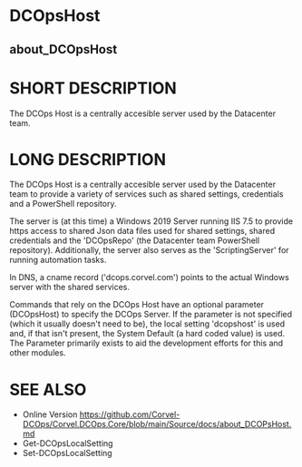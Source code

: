 ﻿# DCOpsHost
## about_DCOpsHost

# SHORT DESCRIPTION
The DCOps Host is a centrally accesible server used by the Datacenter team.

# LONG DESCRIPTION
The DCOps Host is a centrally accesible server used by the Datacenter team 
to provide a variety of services such as shared settings, credentials and a 
PowerShell repository. 

The server is (at this time) a Windows 2019 Server running IIS 7.5 to provide
https access to shared Json data files used for shared settings, shared credentials
and the 'DCOpsRepo' (the Datacenter team PowerShell repository). Additionally, the 
server also serves as the 'ScriptingServer' for running automation tasks.

In DNS, a cname record ('dcops.corvel.com') points to the actual Windows server with the 
shared services. 

Commands that rely on the DCOps Host have an optional parameter (DCOpsHost) to specify
the DCOps Server. If the parameter is not specified (which it usually doesn't need to be),
the local setting 'dcopshost' is used and, if that isn't present, the System Default 
(a hard coded value) is used. The Parameter primarily exists to aid the development efforts
for this and other modules. 

# SEE ALSO
- Online Version https://github.com/Corvel-DCOps/Corvel.DCOps.Core/blob/main/Source/docs/about_DCOPsHost.md
- Get-DCOpsLocalSetting
- Set-DCOpsLocalSetting
